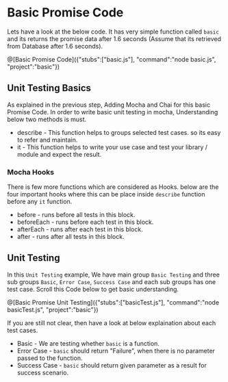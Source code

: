 # Basic Promise Code
Lets have a look at the below code. It has very simple function called `basic` and its returns the promise data after 1.6 seconds (Assume that its retrieved from Database after 1.6 seconds).

@[Basic Promise Code]({"stubs":["basic.js"], "command":"node basic.js", "project":"basic"})

## Unit Testing Basics
As explained in the previous step, Adding Mocha and Chai for this basic Promise Code. In order to write basic unit testing in mocha, Understanding below two methods is must.

- describe - This function helps to groups selected test cases. so its easy to refer and maintain.
- it - This function helps to write your use case and test your library / module and expect the result.

### Mocha Hooks
There is few more functions which are considered as Hooks. below are the four important hooks where this can be place inside `describe` function before any `it` function.

- before - runs before all tests in this block.
- beforeEach - runs before each test in this block.
- afterEach - runs after each test in this block.
- after - runs after all tests in this block.

## Unit Testing
In this `Unit Testing` example, We have main group `Basic Testing` and three sub groups `Basic`, `Error Case`, `Success Case` and each sub groups has one test case. Scroll this Code below to get basic understanding.

@[Basic Promise Unit Testing]({"stubs":["basicTest.js"], "command":"node basicTest.js", "project":"basic"})

If you are still not clear, then have a look at below explaination about each test cases.
- Basic - We are testing whether `basic` is a function.
- Error Case - `basic` should return "Failure", when there is no parameter passed to the function.
- Success Case - `basic` should return given parameter as a result for success scenario.

